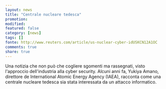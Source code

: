 ```yaml
---
layout: news
title: "Centrale nucleare tedesca"
promotion: 
modified: 
featured: false
category: [news]
tags: []
fonte: http://www.reuters.com/article/us-nuclear-cyber-idUSKCN12A1OC
comments: true
share: true
---
```


Una notizia che non può che cogliere sgomenti ma rassegnati, visto l'approccio
dell'industria alla cyber security. Alcuni anni fa, Yukiya Amano, direttore de
International Atomic Energy Agency (IAEA), racconta come una centrale nucleare
tedesca sia stata interessata da un attacco informatico.

